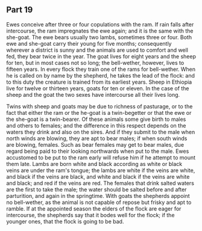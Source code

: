 ## Part 19

Ewes conceive after three or four copulations with the ram.
If rain falls after intercourse, the ram impregnates the ewe again; and it is the same with the she-goat.
The ewe bears usually two lambs, sometimes three or four.
Both ewe and she-goat carry their young for five months; consequently wherever a district is sunny and the animals are used to comfort and well fed, they bear twice in the year.
The goat lives for eight years and the sheep for ten, but in most cases not so long; the bell-wether, however, lives to fifteen years.
In every flock they train one of the rams for bell-wether.
When he is called on by name by the shepherd, he takes the lead of the flock: and to this duty the creature is trained from its earliest years.
Sheep in Ethiopia live for twelve or thirteen years, goats for ten or eleven.
In the case of the sheep and the goat the two sexes have intercourse all their lives long.

Twins with sheep and goats may be due to richness of pasturage, or to the fact that either the ram or the he-goat is a twin-begetter or that the ewe or the she-goat is a twin-bearer.
Of these animals some give birth to males and others to females; and the difference in this respect depends on the waters they drink and also on the sires.
And if they submit to the male when north winds are blowing, they are apt to bear males; if when south winds are blowing, females.
Such as bear females may get to bear males, due regard being paid to their looking northwards when put to the male.
Ewes accustomed to be put to the ram early will refuse him if he attempt to mount them late.
Lambs are born white and black according as white or black veins are under the ram's tongue; the lambs are white if the veins are white, and black if the veins are black, and white and black if the veins are white and black; and red if the veins are red.
The females that drink salted waters are the first to take the male; the water should be salted before and after parturition, and again in the springtime.
With goats the shepherds appoint no bell-wether, as the animal is not capable of repose but frisky and apt to ramble.
If at the appointed season the elders of the flock are eager for intercourse, the shepherds say that it bodes well for the flock; if the younger ones, that the flock is going to be bad.

